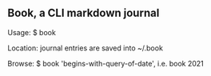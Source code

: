 ## Book, a CLI markdown journal

Usage: 
$ book 

Location:
journal entries are saved into ~/.book

Browse:
$ book 'begins-with-query-of-date', i.e. book 2021

